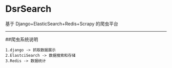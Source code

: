 # DsrSearch
基于 Django+ElasticSearch+Redis+Scrapy 的爬虫平台
****
##爬虫系统说明
```
1.django -> 抓取数据展示
2.ElastciSearch -> 数据搜索和存储
3.Redis -> 数据统计
```
